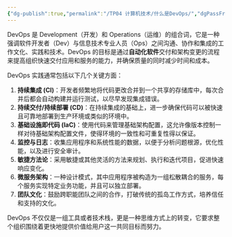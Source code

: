```yaml
---
{"dg-publish":true,"permalink":"/TP04 计算机技术/什么是DevOps/","dgPassFrontmatter":true,"created":"2024-09-26T10:01:58.059+08:00","updated":"2024-10-15T17:23:37.182+08:00"}
---
```


DevOps 是 Development（开发）和 Operations（运维）的组合词，它是一种强调软件开发者（Dev）与信息技术专业人员（Ops）之间沟通、协作和集成的工作文化、实践和技术。DevOps 的目标是通过**自动化软件**交付和架构变更的流程来提高组织快速交付应用和服务的能力，并确保质量的同时减少时间和成本。

DevOps 实践通常包括以下几个关键方面：

1. **持续集成 (CI)**：开发者频繁地将代码更改合并到一个共享的存储库中，每次合并后都会自动构建并运行测试，以尽早发现集成错误。
2. **持续交付/持续部署 (CD)**：在持续集成的基础上，进一步确保代码可以被快速且可靠地部署到生产环境或类似的环境中。
3. **基础设施即代码 (IaC)**：使用代码来管理基础架构配置，这允许像版本控制一样对待基础架构配置文件，使得环境的一致性和可重复性得以保证。
4. **监控与日志**：收集应用程序和系统性能的数据，以便于分析问题根源，优化性能，以及进行安全审计。
5. **敏捷方法论**：采用敏捷或其他灵活的方法来规划、执行和迭代项目，促进快速响应变化。
6. **微服务架构**：一种设计模式，其中应用程序被构造为一组松散耦合的服务，每个服务实现特定业务功能，并且可以独立部署。
7. **团队文化**：鼓励跨职能团队之间的合作，打破传统的孤岛工作方式，培养信任和支持的文化。

DevOps 不仅仅是一组工具或者技术栈，更是一种思维方式上的转变，它要求整个组织围绕着更快地提供价值给用户这一共同目标而努力。